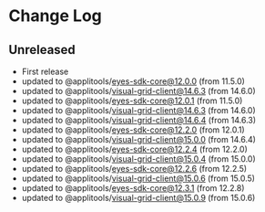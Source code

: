 # Change Log

## Unreleased

- First release
- updated to @applitools/eyes-sdk-core@12.0.0 (from 11.5.0)
- updated to @applitools/visual-grid-client@14.6.3 (from 14.6.0)
- updated to @applitools/eyes-sdk-core@12.0.1 (from 11.5.0)
- updated to @applitools/visual-grid-client@14.6.3 (from 14.6.0)
- updated to @applitools/visual-grid-client@14.6.4 (from 14.6.3)
- updated to @applitools/eyes-sdk-core@12.2.0 (from 12.0.1)
- updated to @applitools/visual-grid-client@15.0.0 (from 14.6.4)
- updated to @applitools/eyes-sdk-core@12.2.4 (from 12.2.0)
- updated to @applitools/visual-grid-client@15.0.4 (from 15.0.0)
- updated to @applitools/eyes-sdk-core@12.2.6 (from 12.2.5)
- updated to @applitools/visual-grid-client@15.0.6 (from 15.0.5)
- updated to @applitools/eyes-sdk-core@12.3.1 (from 12.2.8)
- updated to @applitools/visual-grid-client@15.0.9 (from 15.0.6)